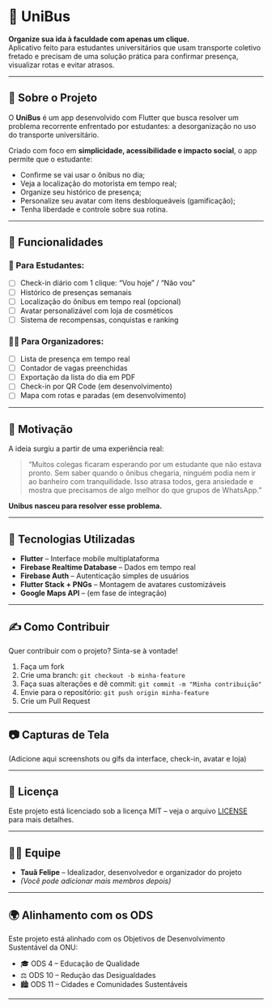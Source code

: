 # 🚌 UniBus

**Organize sua ida à faculdade com apenas um clique.**  
Aplicativo feito para estudantes universitários que usam transporte coletivo fretado e precisam de uma solução prática para confirmar presença, visualizar rotas e evitar atrasos.

---

## 📱 Sobre o Projeto

O **UniBus** é um app desenvolvido com Flutter que busca resolver um problema recorrente enfrentado por estudantes: a desorganização no uso do transporte universitário.

Criado com foco em **simplicidade, acessibilidade e impacto social**, o app permite que o estudante:

- Confirme se vai usar o ônibus no dia;
- Veja a localização do motorista em tempo real;
- Organize seu histórico de presença;
- Personalize seu avatar com itens desbloqueáveis (gamificação);
- Tenha liberdade e controle sobre sua rotina.

---

## 🚀 Funcionalidades

### 👤 Para Estudantes:
- [ ] Check-in diário com 1 clique: “Vou hoje” / “Não vou”
- [ ] Histórico de presenças semanais
- [ ] Localização do ônibus em tempo real (opcional)
- [ ] Avatar personalizável com loja de cosméticos
- [ ] Sistema de recompensas, conquistas e ranking

### 🧑‍💼 Para Organizadores:
- [ ] Lista de presença em tempo real
- [ ] Contador de vagas preenchidas
- [ ] Exportação da lista do dia em PDF
- [ ] Check-in por QR Code (em desenvolvimento)
- [ ] Mapa com rotas e paradas (em desenvolvimento)

---

## 🎯 Motivação

A ideia surgiu a partir de uma experiência real:  
> “Muitos colegas ficaram esperando por um estudante que não estava pronto. Sem saber quando o ônibus chegaria, ninguém podia nem ir ao banheiro com tranquilidade. Isso atrasa todos, gera ansiedade e mostra que precisamos de algo melhor do que grupos de WhatsApp.”

**Unibus nasceu para resolver esse problema.**

---

## 🧠 Tecnologias Utilizadas

- **Flutter** – Interface mobile multiplataforma
- **Firebase Realtime Database** – Dados em tempo real
- **Firebase Auth** – Autenticação simples de usuários
- **Flutter Stack + PNGs** – Montagem de avatares customizáveis
- **Google Maps API** – (em fase de integração)

---

## ✍️ Como Contribuir

Quer contribuir com o projeto? Sinta-se à vontade!

1. Faça um fork
2. Crie uma branch: `git checkout -b minha-feature`
3. Faça suas alterações e dê commit: `git commit -m "Minha contribuição"`
4. Envie para o repositório: `git push origin minha-feature`
5. Crie um Pull Request

---

## 📷 Capturas de Tela

(Adicione aqui screenshots ou gifs da interface, check-in, avatar e loja)

---

## 📘 Licença

Este projeto está licenciado sob a licença MIT – veja o arquivo [LICENSE](LICENSE) para mais detalhes.

---

## 👨‍🎓 Equipe

- **Tauã Felipe** – Idealizador, desenvolvedor e organizador do projeto  
- *(Você pode adicionar mais membros depois)*

---

## 🌍 Alinhamento com os ODS

Este projeto está alinhado com os Objetivos de Desenvolvimento Sustentável da ONU:

- 🎓 ODS 4 – Educação de Qualidade
- ⚖️ ODS 10 – Redução das Desigualdades
- 🏙️ ODS 11 – Cidades e Comunidades Sustentáveis

---
